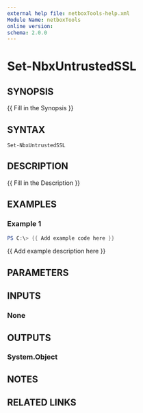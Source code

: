 ```yaml
---
external help file: netboxTools-help.xml
Module Name: netboxTools
online version:
schema: 2.0.0
---
```


# Set-NbxUntrustedSSL

## SYNOPSIS
{{ Fill in the Synopsis }}

## SYNTAX

```
Set-NbxUntrustedSSL
```

## DESCRIPTION
{{ Fill in the Description }}

## EXAMPLES

### Example 1
```powershell
PS C:\> {{ Add example code here }}
```

{{ Add example description here }}

## PARAMETERS

## INPUTS

### None

## OUTPUTS

### System.Object
## NOTES

## RELATED LINKS
